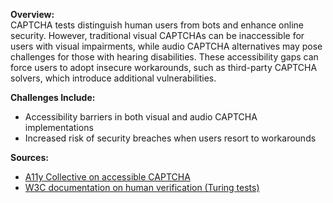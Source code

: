 **Overview:**  
CAPTCHA tests distinguish human users from bots and enhance online security. However, traditional visual CAPTCHAs can be inaccessible for users with visual impairments, while audio CAPTCHA alternatives may pose challenges for those with hearing disabilities. These accessibility gaps can force users to adopt insecure workarounds, such as third-party CAPTCHA solvers, which introduce additional vulnerabilities.

**Challenges Include:**

- Accessibility barriers in both visual and audio CAPTCHA implementations
- Increased risk of security breaches when users resort to workarounds

**Sources:**

- [A11y Collective on accessible CAPTCHA](https://www.a11y-collective.com/blog/accessible-captcha/)
- [W3C documentation on human verification (Turing tests)](https://www.w3.org/TR/turingtest/)
